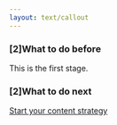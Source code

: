 ```yaml
---
layout: text/callout
---
```


### [2]What to do before
This is the first stage.

### [2]What to do next
[Start your content strategy](/content-strategy/start-content-strategy/)


